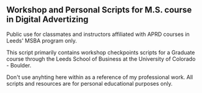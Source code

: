 ## Workshop and Personal Scripts for M.S. course in Digital Advertizing
Public use for classmates and instructors affiliated with APRD courses in Leeds' MSBA program only.

This script primarily contains workshop checkpoints scripts for a Graduate course through the Leeds School of Business at the University of Colorado - Boulder.

Don't use anyhting here within as a reference of my professional work. All scripts and resources are for personal educational purposes only.
